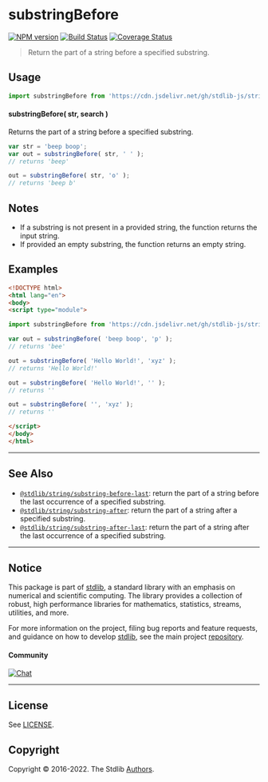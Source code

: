 <!--

@license Apache-2.0

Copyright (c) 2021 The Stdlib Authors.

Licensed under the Apache License, Version 2.0 (the "License");
you may not use this file except in compliance with the License.
You may obtain a copy of the License at

   http://www.apache.org/licenses/LICENSE-2.0

Unless required by applicable law or agreed to in writing, software
distributed under the License is distributed on an "AS IS" BASIS,
WITHOUT WARRANTIES OR CONDITIONS OF ANY KIND, either express or implied.
See the License for the specific language governing permissions and
limitations under the License.

-->

# substringBefore

[![NPM version][npm-image]][npm-url] [![Build Status][test-image]][test-url] [![Coverage Status][coverage-image]][coverage-url] <!-- [![dependencies][dependencies-image]][dependencies-url] -->

> Return the part of a string before a specified substring.

<!-- Section to include introductory text. Make sure to keep an empty line after the intro `section` element and another before the `/section` close. -->

<section class="intro">

</section>

<!-- /.intro -->

<!-- Package usage documentation. -->



<section class="usage">

## Usage

```javascript
import substringBefore from 'https://cdn.jsdelivr.net/gh/stdlib-js/string-substring-before@esm/index.mjs';
```

#### substringBefore( str, search )

Returns the part of a string before a specified substring.

```javascript
var str = 'beep boop';
var out = substringBefore( str, ' ' );
// returns 'beep'

out = substringBefore( str, 'o' );
// returns 'beep b'
```

</section>

<!-- /.usage -->

<!-- Package usage notes. Make sure to keep an empty line after the `section` element and another before the `/section` close. -->

<section class="notes">

## Notes

-   If a substring is not present in a provided string, the function returns the input string.
-   If provided an empty substring, the function returns an empty string.

</section>

<!-- /.notes -->

<!-- Package usage examples. -->

<section class="examples">

## Examples

<!-- eslint no-undef: "error" -->

```html
<!DOCTYPE html>
<html lang="en">
<body>
<script type="module">

import substringBefore from 'https://cdn.jsdelivr.net/gh/stdlib-js/string-substring-before@esm/index.mjs';

var out = substringBefore( 'beep boop', 'p' );
// returns 'bee'

out = substringBefore( 'Hello World!', 'xyz' );
// returns 'Hello World!'

out = substringBefore( 'Hello World!', '' );
// returns ''

out = substringBefore( '', 'xyz' );
// returns ''

</script>
</body>
</html>
```

</section>

<!-- /.examples -->

<!-- Section for describing a command-line interface. -->



<!-- Section to include cited references. If references are included, add a horizontal rule *before* the section. Make sure to keep an empty line after the `section` element and another before the `/section` close. -->

<section class="references">

</section>

<!-- /.references -->

<!-- Section for related `stdlib` packages. Do not manually edit this section, as it is automatically populated. -->

<section class="related">

* * *

## See Also

-   <span class="package-name">[`@stdlib/string/substring-before-last`][@stdlib/string/substring-before-last]</span><span class="delimiter">: </span><span class="description">return the part of a string before the last occurrence of a specified substring.</span>
-   <span class="package-name">[`@stdlib/string/substring-after`][@stdlib/string/substring-after]</span><span class="delimiter">: </span><span class="description">return the part of a string after a specified substring.</span>
-   <span class="package-name">[`@stdlib/string/substring-after-last`][@stdlib/string/substring-after-last]</span><span class="delimiter">: </span><span class="description">return the part of a string after the last occurrence of a specified substring.</span>

</section>

<!-- /.related -->

<!-- Section for all links. Make sure to keep an empty line after the `section` element and another before the `/section` close. -->


<section class="main-repo" >

* * *

## Notice

This package is part of [stdlib][stdlib], a standard library with an emphasis on numerical and scientific computing. The library provides a collection of robust, high performance libraries for mathematics, statistics, streams, utilities, and more.

For more information on the project, filing bug reports and feature requests, and guidance on how to develop [stdlib][stdlib], see the main project [repository][stdlib].

#### Community

[![Chat][chat-image]][chat-url]

---

## License

See [LICENSE][stdlib-license].


## Copyright

Copyright &copy; 2016-2022. The Stdlib [Authors][stdlib-authors].

</section>

<!-- /.stdlib -->

<!-- Section for all links. Make sure to keep an empty line after the `section` element and another before the `/section` close. -->

<section class="links">

[npm-image]: http://img.shields.io/npm/v/@stdlib/string-substring-before.svg
[npm-url]: https://npmjs.org/package/@stdlib/string-substring-before

[test-image]: https://github.com/stdlib-js/string-substring-before/actions/workflows/test.yml/badge.svg?branch=v0.0.2
[test-url]: https://github.com/stdlib-js/string-substring-before/actions/workflows/test.yml?query=branch:v0.0.2

[coverage-image]: https://img.shields.io/codecov/c/github/stdlib-js/string-substring-before/main.svg
[coverage-url]: https://codecov.io/github/stdlib-js/string-substring-before?branch=main

<!--

[dependencies-image]: https://img.shields.io/david/stdlib-js/string-substring-before.svg
[dependencies-url]: https://david-dm.org/stdlib-js/string-substring-before/main

-->

[chat-image]: https://img.shields.io/gitter/room/stdlib-js/stdlib.svg
[chat-url]: https://gitter.im/stdlib-js/stdlib/

[stdlib]: https://github.com/stdlib-js/stdlib

[stdlib-authors]: https://github.com/stdlib-js/stdlib/graphs/contributors

[umd]: https://github.com/umdjs/umd
[es-module]: https://developer.mozilla.org/en-US/docs/Web/JavaScript/Guide/Modules

[deno-url]: https://github.com/stdlib-js/string-substring-before/tree/deno
[umd-url]: https://github.com/stdlib-js/string-substring-before/tree/umd
[esm-url]: https://github.com/stdlib-js/string-substring-before/tree/esm
[branches-url]: https://github.com/stdlib-js/string-substring-before/blob/main/branches.md

[stdlib-license]: https://raw.githubusercontent.com/stdlib-js/string-substring-before/main/LICENSE

[standard-streams]: https://en.wikipedia.org/wiki/Standard_streams

[mdn-regexp]: https://developer.mozilla.org/en-US/docs/Web/JavaScript/Guide/Regular_Expressions

<!-- <related-links> -->

[@stdlib/string/substring-before-last]: https://github.com/stdlib-js/string-substring-before-last/tree/esm

[@stdlib/string/substring-after]: https://github.com/stdlib-js/string-substring-after/tree/esm

[@stdlib/string/substring-after-last]: https://github.com/stdlib-js/string-substring-after-last/tree/esm

<!-- </related-links> -->

</section>

<!-- /.links -->
